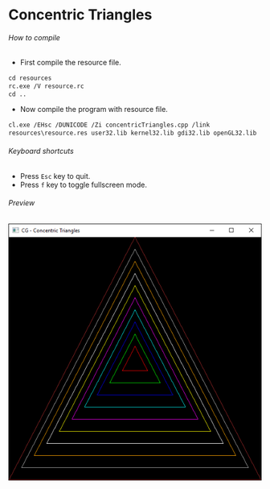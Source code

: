 Concentric Triangles
===================

###### How to compile

- First compile the resource file.

```
cd resources
rc.exe /V resource.rc
cd ..
```

- Now compile the program with resource file.

```
cl.exe /EHsc /DUNICODE /Zi concentricTriangles.cpp /link resources\resource.res user32.lib kernel32.lib gdi32.lib openGL32.lib
```

###### Keyboard shortcuts
- Press ```Esc``` key to quit.
- Press ```f``` key to toggle fullscreen mode.

###### Preview
![concentricTriangles][concentricTriangles-image]

<!-- Image declaration -->

[concentricTriangles-image]: ./preview/concentricTriangles.png "Concentric Triangles"
